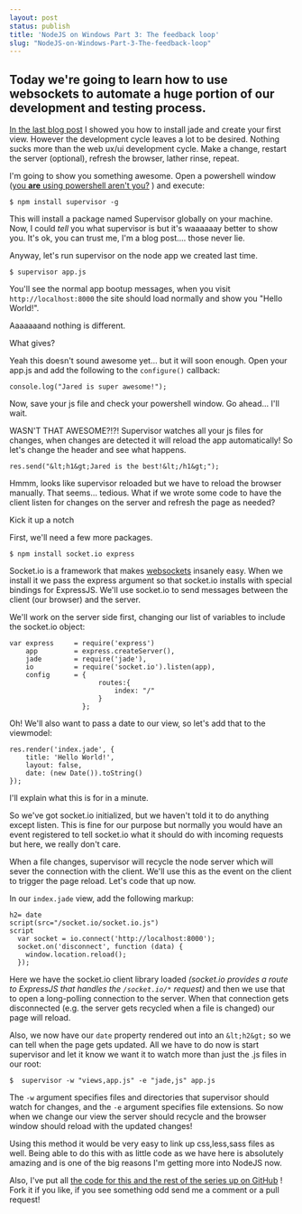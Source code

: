 ```yaml
---
layout: post
status: publish
title: 'NodeJS on Windows Part 3: The feedback loop'
slug: "NodeJS-on-Windows-Part-3-The-feedback-loop"
---
```


## Today we're going to learn how to use websockets to automate a huge portion of our development and testing process.


[In the last blog post][1]  I showed you how to install jade and create your first view. However the development cycle leaves a lot to be desired. Nothing sucks more than the web ux/ui development cycle. Make a change, restart the server (optional), refresh the browser, lather rinse, repeat.


I&#39;m going to show you something awesome. Open a powershell window ([you **are** using powershell aren&#39;t you?][2] ) and execute:


    $ npm install supervisor -g
    


This will install a package named Supervisor globally on your machine. Now, I could *tell* you what supervisor is but it&#39;s waaaaaay better to show you. It&#39;s ok, you can trust me, I&#39;m a blog post.... those never lie.


Anyway, let's run supervisor on the node app we created last time.


    $ supervisor app.js
    


You&#39;ll see the normal app bootup messages, when you visit `http://localhost:8000` the site should load normally and show you "Hello World!".


Aaaaaaand nothing is different.


What gives?

Yeah this doesn&#39;t sound awesome yet... but it will soon enough. Open your app.js and add the following to the `configure()` callback:


    console.log("Jared is super awesome!");
    


Now, save your js file and check your powershell window. Go ahead... I'll wait.


WASN'T THAT AWESOME?!?! Supervisor watches all your js files for changes, when changes are detected it will reload the app automatically! So let's change the header and see what happens.


    res.send("&lt;h1&gt;Jared is the best!&lt;/h1&gt;");
    


Hmmm, looks like supervisor reloaded but we have to reload the browser manually. That seems... tedious. What if we wrote some code to have the client listen for changes on the server and refresh the page as needed?


Kick it up a notch

First, we'll need a few more packages.


    $ npm install socket.io express
    


Socket.io is a framework that makes [websockets][3]  insanely easy. When we install it we pass the express argument so that socket.io installs with special bindings for ExpressJS. We&#39;ll use socket.io to send messages between the client (our browser) and the server.


We'll work on the server side first, changing our list of variables to include the socket.io object:


    var express     = require('express')
        app         = express.createServer(),
        jade        = require('jade'),
        io          = require('socket.io').listen(app),
        config      = {
                          routes:{
                              index: "/"
                          }
                      };
    


Oh! We'll also want to pass a date to our view, so let's add that to the viewmodel:


    res.render('index.jade', {
        title: 'Hello World!',
        layout: false,
        date: (new Date()).toString()
    });
    


I'll explain what this is for in a minute.


So we've got socket.io initialized, but we haven't told it to do anything except listen. This is fine for our purpose but normally you would have an event registered to tell socket.io what it should do with incoming requests but here, we really don't care.


When a file changes, supervisor will recycle the node server which will sever the connection with the client. We'll use this as the event on the client to trigger the page reload. Let's code that up now.


In our `index.jade` view, add the following markup:


    h2= date
    script(src="/socket.io/socket.io.js")
    script
      var socket = io.connect('http://localhost:8000');
      socket.on('disconnect', function (data) {
        window.location.reload();
      });
    


Here we have the socket.io client library loaded *(socket.io provides a route to ExpressJS that handles the `/socket.io/*` request)* and then we use that to open a long-polling connection to the server. When that connection gets disconnected (e.g. the server gets recycled when a file is changed) our page will reload.


Also, we now have our `date` property rendered out into an `&lt;h2&gt;` so we can tell when the page gets updated. All we have to do now is start supervisor and let it know we want it to watch more than just the .js files in our root:


    $  supervisor -w "views,app.js" -e "jade,js" app.js
    


The `-w` argument specifies files and directories that supervisor should watch for changes, and the `-e` argument specifies file extensions. So now when we change our view the server should recycle and the browser window should reload with the updated changes!


Using this method it would be very easy to link up css,less,sass files as well. Being able to do this with as little code as we have here is absolutely amazing and is one of the big reasons I'm getting more into NodeJS now.


Also, I&#39;ve put all [the code for this and the rest of the series up on GitHub][4] ! Fork it if you like, if you see something odd send me a comment or a pull request!


  [1]: http://codeimpossible.com/2012/4/16/NodeJS-on-Windows-Part-2-using-the-Jade-ViewEngine
  [2]: http://www.codeimpossible.com/2012/4/23/Reasons-to-use-PowerShell-instead-of-CMD
  [3]: http://en.wikipedia.org/wiki/Websockets
  [4]: https://github.com/codeimpossible/NodeJS-On-Windows
